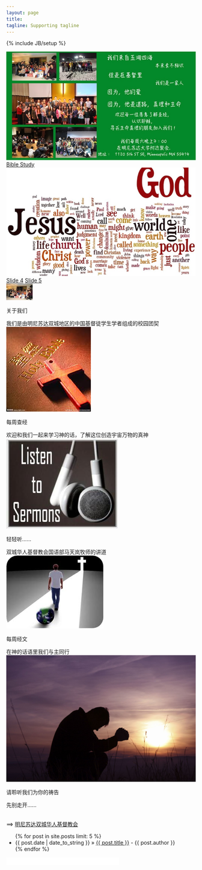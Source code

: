 ```yaml
---
layout: page
title:   
tagline: Supporting tagline
---
```

{% include JB/setup %}

<head>
    <link href="themes/2/js-image-slider.css" rel="stylesheet" type="text/css" />
    <script src="themes/2/js-image-slider.js" type="text/javascript"></script>
</head>

<div id="fb-root"></div>
<script>(function(d, s, id) {
   var js, fjs = d.getElementsByTagName(s)[0];
   if (d.getElementById(id)) return;
   js = d.createElement(s); js.id = id;
   js.src = "//connect.facebook.net/en_US/sdk.js#xfbml=1&appId=286591694835592&version=v2.0";
   fjs.parentNode.insertBefore(js, fjs);
 }(document, 'script', 'facebook-jssdk'));</script>

<div id="sliderFrame">
  <div id="slider">
    <a href="https://www.facebook.com/groups/564531400284272/" target="_blank">
      <img src="images/slider-1-about-us.jpg" alt="点击图片进入我们的Facebook主页" />
    </a>
    <a class="lazyImage" href="images/slider-2-bible-study.jpg" title="">Bible Study</a>
    <a href="http://www.tcccc.org/zh-hant/sermon_mand" target="_blank">
      <img src="images/sermon2.jpg" alt="点击图片进入讲道" />
    </a>
    <a class="lazyImage" href="images/picnic_400by700.png" title="">Slide 4</a>
    <a class="lazyImage" href="images/prayer.jpg" title="">Slide 5</a>
  </div>
  <div id="biblestudy" style="display: none;">
    Join our Weekly Bible Study @<a href="https://www.google.com/maps/place/1120+5th+St+SE,+Minneapolis,+MN+55414/@44.9824569,-93.238446,17z/dat\
  a=!3m1!4b1!4m2!3m1!1s0x52b32d0d867d49b7:0xfb1c35546f49c8f6?hl=en">CRU House</a>. Need a ride? Feel free to email to nlf.campus@gmail.com or contact Yang Shuo @ 952-297-6289
  </div>

  <div id="sermon" style="display: none;">
    请点击<a href="http://www.tcccc.org/zh-hant/sermon_mand">这里</a>聆听马牧师的讲道
  </div>

  <!--thumbnails-->
  <div id="thumbs">
    <div class="thumb">
      <div class="frame"><img src="images/christmas-thumb.jpg" /></div>
      <div class="thumb-content"><p>关于我们</p>我们是由明尼苏达双城地区的中国基督徒学生学者组成的校园团契</div>
      <div style="clear:both;"></div>
    </div>
    <div class="thumb">
      <div class="frame"><img src="images/Bible.jpg" /></div>
      <div class="thumb-content"><p>每周查经</p>欢迎和我们一起来学习神的话，了解这位创造宇宙万物的真神</div>
      <div style="clear:both;"></div>
    </div>
    <div class="thumb">
      <div class="frame"><img src="images/listen-to-sermons.jpg" /></div>
      <div class="thumb-content"><p>轻轻听......</p>双城华人基督教会国语部马天岚牧师的讲道</div>
      <div style="clear:both;"></div>
    </div>
    <div class="thumb">
      <div class="frame"><img src="images/walking-with-god.jpg" /></div>
      <div class="thumb-content"><p>每周经文</p>在神的话语里我们与主同行</div>
      <div style="clear:both;"></div>
    </div>
	<div class="thumb">
	  <div class="frame"><img src="images/praying.jpg" /></div>
      <div class="thumb-content"><p>请聆听我们为你的祷告</p>先别走开......</div>
      <div style="clear:both;"></div>
    </div>
	
  </div>
  <!--clear above float:left elements. It is required if above #slider is styled as float:left. -->
  <div style="clear:both;height:0;"></div>
  </br>
</div>

==> [明尼苏达双城华人基督教会](http://www.tcccc.org/)

<ul class="posts">
  {% for post in site.posts limit: 5 %}
  <li><span>{{ post.date | date_to_string }}</span> &raquo; <a href="{{ BASE_PATH }}{{ post.url }}">{{ post.title }}</a>
  <span> - {{ post.author }}</span></li>
  {% endfor %}
</ul>

<iframe src="//www.facebook.com/plugins/like.php?href=http%3A%2F%2Fnlfcampus.github.io%2F&amp;width&amp;layout=button_count&amp;action=like&amp;show_faces=true&amp;share=true&amp;height=21&amp;appId=286591694835592" scrolling="no" frameborder="0" style="border:none; overflow:hidden; height:21px;" allowTransparency="true"></iframe>
